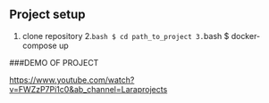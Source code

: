 ## Project setup
1. clone repository
2.```bash
$ cd path_to_project
3.```bash
$ docker-compose up

###DEMO OF PROJECT

https://www.youtube.com/watch?v=FWZzP7Pi1c0&ab_channel=Laraprojects
